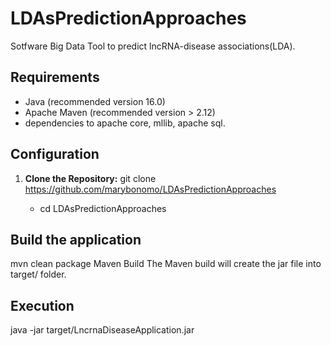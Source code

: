 # LDAsPredictionApproaches
Sotfware Big Data Tool to predict lncRNA-disease associations(LDA).

## Requirements
- Java (recommended version 16.0)
- Apache Maven (recommended version > 2.12)
- dependencies to apache core, mllib, apache sql.

## Configuration

1. **Clone the Repository:**
   git clone https://github.com/marybonomo/LDAsPredictionApproaches

   - cd LDAsPredictionApproaches

## Build the application
mvn clean package
Maven Build
The Maven build will create the jar file into target/ folder.

## Execution 
java -jar target/LncrnaDiseaseApplication.jar

